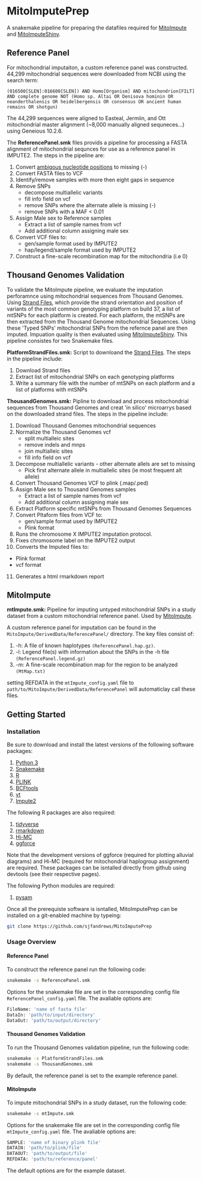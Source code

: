 # MitoImputePrep
A snakemake pipeline for preparing the datafiles required for [MitoImpute](https://github.com/sjfandrews/MitoImpute) and [MitoImputeShiny](https://github.com/sjfandrews/MitoImputeShiny).

## Reference Panel
For mitochondrial imputaiton, a custom reference panel was constructed. 44,299 mitochondrial sequences were downloaded from NCBI using the search term:

```(016500[SLEN]:016600[SLEN]) AND Homo[Organism] AND mitochondrion[FILT] AND complete genome NOT (Homo sp. Altai OR Denisova hominin OR neanderthalensis OR heidelbergensis OR consensus OR ancient human remains OR shotgun)```

The 44,299 sequences were aligned to Easteal, Jermiin, and Ott mitochondrial master alignment (~8,000 manually aligned sequneces...) using Geneious 10.2.6.

The **ReferencePanel.smk** files provids a pipeline for processing a FASTA alignment of mitochondrial sequnces for use as a reference panel in IMPUTE2. The steps in the pipeline are:
1. Convert [ambigous nucleotide positions](https://en.wikipedia.org/wiki/Nucleic_acid_notation) to missing (-)
2. Convert FASTA files to VCF
3. Identify/remove samples with more then eight gaps in sequence
4. Remove SNPs
   - decompose multiallelic variants
   - fill info field on vcf
   - remove SNPs where the alternate allele is missing (-)
   - remove SNPs with a MAF < 0.01
5. Assign Male sex to Reference samples
   - Extract a list of sample names from vcf
   - Add additional column assigning male sex
6. Convert VCF files to:
   - gen/sample format used by IMPUTE2
   - hap/legend/sample format used by IMPUTE2
7. Construct a fine-scale recombination map for the mitochondria (i.e 0)

## Thousand Genomes Validation
To validate the MitoImpute pipeline, we evaluate the imputation perforamnce using mitochondrial sequences from Thousand Genomes. Using [Strand Files](http://www.well.ox.ac.uk/~wrayner/strand/), which provide the strand orientation and position of variants of the most common genotyping platform on build 37, a list of mtSNPs for each platform is created. For each platform, the mtSNPs are then extracted from the Thousand Genome mitochondrial Sequences. Using these 'Typed SNPs' mitochondrial SNPs from the refernce panel are then imputed. Impuation quality is then evaluated using  [MitoImputeShiny](https://github.com/sjfandrews/MitoImputeShiny). This pipeline consistes for two Snakemake files.


**PlatformStrandFiles.smk:** Script to downloand the [Strand Files](http://www.well.ox.ac.uk/~wrayner/strand/). The steps in the pipeline include:
1. Download Strand files
2. Extract list of mitochondrial SNPs on each genotyping platforms
3. Write a summary file with the number of mtSNPs on each platform and a list of platforms with mtSNPs

**ThousandGenomes.smk:** Pipline to download and process mitochondrial sequences from Thousand Genomes and creat 'in silico' microarrys based on the downloaded strand files. The steps in the pipeline include:
1. Download Thousand Genomes mitochondrial sequences
2. Normalize the Thousand Genomes vcf
   - split multialleic sites
   - remove indels and mnps
   - join multialleic sites
   - fill info field on vcf
3. Decompose multiallelic variants - other alternate allels are set to missing
   - Pick first alternate allele in multiallelic sites (ie most frequent alt allele)
4. Convert Thousand Genomes VCF to plink (.map/.ped)
5. Assign Male sex to Thousand Genomes samples
   - Extract a list of sample names from vcf
   - Add additional column assigning male sex
6. Extract Platform specific mtSNPs from Thousand Genomes Sequences
7. Convert Pltaform files from VCF to:
   - gen/sample format used by IMPUTE2
   - Plink format
8. Runs the chromosome X IMPUTE2 imputation protocol.
9. Fixes chromosome label on the IMPUTE2 output
10. Converts the Imputed files to:
   - Plink format
   - vcf format
11. Generates a html rmarkdown report


## MitoImpute
**mtImpute.smk:** Pipeline for imputing untyped mitochondrial SNPs in a study dataset from a custom mitochondrial reference panel. Used by [MitoImpute](https://github.com/sjfandrews/MitoImpute).

A custom reference panel for imputation can be found in the ```MitoImpute/DerivedData/ReferencePanel/``` directory. The key files consist of:
1. -h: A file of known haplotypes ```(ReferencePanel.hap.gz)```.
2. -l: Legend file(s) with information about the SNPs in the -h file ```(ReferencePanel.legend.gz)```
3. -m: A fine-scale recombination map for the region to be analyzed ```(MtMap.txt)```

setting REFDATA in the ```mtImpute_config.yaml``` file to ```path/to/MitoImpute/DerivedData/ReferencePanel``` will automaticlay call these files.

## Getting Started
### Installation
Be sure to download and install the latest versions of the following software packages:
1. [Python 3](https://www.python.org/downloads/)
2. [Snakemake](https://snakemake.readthedocs.io/en/stable/getting_started/installation.html)
3. [R](https://cran.r-project.org/)
4. [PLINK](https://www.cog-genomics.org/plink2)
5. [BCFtools](http://samtools.github.io/bcftools/howtos/install.html)
6. [vt](https://genome.sph.umich.edu/wiki/Vt#Installation)
7. [Impute2](https://mathgen.stats.ox.ac.uk/impute/impute_v2.html#download)

The following R packages are also required:
1. [tidyverse](https://www.tidyverse.org/packages/)
2. [rmarkdown](https://cran.r-project.org/web/packages/rmarkdown/index.html)
3. [Hi-MC](https://github.com/vserch/himc)
4. [ggforce](https://github.com/thomasp85/ggforce)

Note that the development versions of ggforce (required for plotting alluvial diagrams) and Hi-MC (required for mitochondrial haplogroup assignment) are required. These packages can be isntalled directly from github using devtools (see their respective pages).

The following Python modules are required:
1. [pysam](http://pysam.readthedocs.io/en/latest/api.html)

Once all the prerequiste software is isntalled, MitoImputePrep can be installed on a git-enabled machine by typeing:

```bash
git clone https://github.com/sjfandrews/MitoImputePrep
```

### Usage Overview
#### Reference Panel
To construct the reference panel run the following code:

```bash
snakemake -s ReferencePanel.smk
```

Options for the snakemake file are set in the corresponding config file ```ReferencePanel_config.yaml``` file. The avaliable options are:

```bash
FileName: 'name of fasta file'
DataIn: 'path/to/input/directory'
DataOut: 'path/to/output/directory'
```

#### Thousand Genomes Validation
To run the Thousand Genomes validation pipeline, run the following code:

```bash
snakemake -s PlatformStrandFiles.smk
snakemake -s ThousandGenomes.smk
```

By default, the reference panel is set to the example reference panel.

#### MitoImpute
To impute mitochondrial SNPs in a study dataset, run the following code:

```bash
snakemake -s mtImpute.smk
```

Options for the snakemake file are set in the corresponding config file ```mtImpute_config.yaml``` file. The avaliable options are:

```bash
SAMPLE: 'name of binary plink file'
DATAIN: 'path/to/plink/file'
DATAOUT: 'path/to/output/file'
REFDATA: 'path/to/reference/panel'
```

The default options are for the example dataset.
